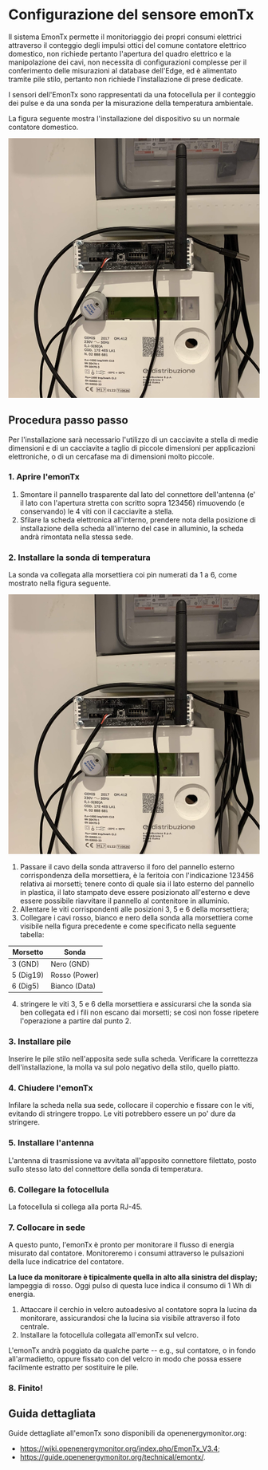 # Configurazione del sensore emonTx

Il sistema EmonTx permette il monitoriaggio dei propri consumi elettrici attraverso il conteggio degli impulsi ottici del comune contatore elettrico domestico, non richiede pertanto l'apertura del quadro elettrico e la manipolazione dei cavi, non necessita di configurazioni complesse per il conferimento delle misurazioni al database dell'Edge, ed è alimentato tramite pile stilo, pertanto non richiede l'installazione di prese dedicate.

I sensori dell'EmonTx sono rappresentati da una fotocellula per il conteggio dei pulse e da una sonda per la misurazione della temperatura ambientale.

La figura seguente mostra l'installazione del dispositivo su un normale contatore domestico.

![Installazione EmonTx](img/emontx-installazione.jpg)

## Procedura passo passo

Per l'installazione sarà necessario l'utilizzo di un cacciavite a stella di medie dimensioni e di un cacciavite a taglio di piccole dimensioni per applicazioni elettroniche, o di un cercafase ma di dimensioni molto piccole.

### 1. Aprire l'emonTx

1. Smontare il pannello trasparente dal lato del connettore dell'antenna (e' il lato con l'apertura stretta con scritto sopra 123456) rimuovendo (e conservando) le 4 viti con il cacciavite a stella.
2. Sfilare la scheda elettronica all'interno, prendere nota della posizione di installazione della scheda all'interno del case in alluminio, la scheda andrà rimontata nella stessa sede.


### 2. Installare la sonda di temperatura

La sonda va collegata alla morsettiera coi pin numerati da 1 a 6, come mostrato nella figura seguente.

![Collegamente sonda di temperatura](img/emontx-installazione.jpg)

1. Passare il cavo della sonda attraverso il foro del pannello esterno
   corrispondenza della morsettiera, è la feritoia con l'indicazione 123456 relativa ai morsetti; tenere conto di quale sia il lato esterno del pannello in plastica, il lato stampato deve essere posizionato all'esterno e deve essere possibile riavvitare il pannello al contenitore in alluminio.
2. Allentare le viti corrispondenti alle posizioni 3, 5 e 6 della morsettiera;
3. Collegare i cavi rosso, bianco e nero della sonda alla morsettiera come visibile nella figura precedente e come specificato nella
   seguente tabella:

Morsetto  | Sonda
--------- | ---------------
3 (GND) 	| Nero (GND)
5 (Dig19) | Rosso (Power)
6 (Dig5) 	| Bianco (Data)

4. stringere le viti 3, 5 e 6 della morsettiera e assicurarsi che la sonda sia ben collegata ed i fili non escano dai morsetti; se così non fosse ripetere l'operazione a partire dal punto 2.

### 3. Installare pile

Inserire le pile stilo nell'apposita sede sulla scheda. Verificare la correttezza dell'installazione, la molla va sul polo negativo della stilo, quello piatto.

### 4. Chiudere l'emonTx

Infilare la scheda nella sua sede, collocare il coperchio e fissare con le viti, evitando di stringere troppo. Le viti potrebbero essere un po' dure da stringere.

### 5. Installare l'antenna

L'antenna di trasmissione va avvitata all'apposito connettore filettato, posto sullo stesso lato del connettore della sonda di temperatura.




### 6. Collegare la fotocellula

La fotocellula si collega alla porta RJ-45.


### 7. Collocare in sede

A questo punto, l'emonTx è pronto per monitorare il flusso di energia
misurato dal contatore.  Monitoreremo i consumi attraverso le pulsazioni
della luce indicatrice del contatore.

**La luce da monitorare è tipicalmente quella in alto alla sinistra del display;** lampeggia di rosso.  Oggi pulso di questa luce indica il consumo di 1 Wh di
energia.

1. Attaccare il cerchio in velcro autoadesivo al contatore sopra la lucina da
   monitorare, assicurandosi che la lucina sia visibile attraverso il foto
  centrale.
2. Installare la fotocellula collegata all'emonTx sul velcro.

L'emonTx andrà poggiato da qualche parte -- e.g., sul contatore, o in fondo
all'armadietto, oppure fissato con del velcro in modo che possa essere
facilmente estratto per sostituire le pile.

### 8. Finito!


## Guida dettagliata

Guide dettagliate all'emonTx sono disponibili da openenergymonitor.org:
* <https://wiki.openenergymonitor.org/index.php/EmonTx_V3.4>;
* <https://guide.openenergymonitor.org/technical/emontx/>.
